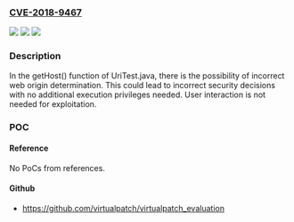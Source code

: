 ### [CVE-2018-9467](https://cve.mitre.org/cgi-bin/cvename.cgi?name=CVE-2018-9467)
![](https://img.shields.io/static/v1?label=Product&message=Android&color=blue)
![](https://img.shields.io/static/v1?label=Version&message=%3D%207%20&color=brighgreen)
![](https://img.shields.io/static/v1?label=Vulnerability&message=n%2Fa&color=brighgreen)

### Description

In the getHost() function of UriTest.java, there is the possibility of incorrect web origin determination. This could lead to incorrect security decisions with no additional execution privileges needed. User interaction is not needed for exploitation.

### POC

#### Reference
No PoCs from references.

#### Github
- https://github.com/virtualpatch/virtualpatch_evaluation

